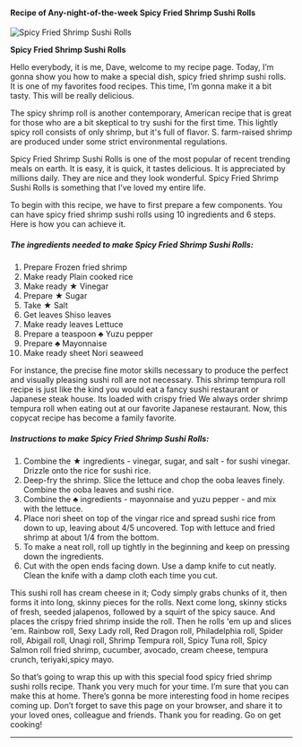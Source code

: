             

#### Recipe of Any-night-of-the-week Spicy Fried Shrimp Sushi Rolls

![Spicy Fried Shrimp Sushi Rolls](https://img-global.cpcdn.com/recipes/5715973257560064/751x532cq70/spicy-fried-shrimp-sushi-rolls-recipe-main-photo.jpg)

**Spicy Fried Shrimp Sushi Rolls**

Hello everybody, it is me, Dave, welcome to my recipe page. Today, I’m gonna show you how to make a special dish, spicy fried shrimp sushi rolls. It is one of my favorites food recipes. This time, I’m gonna make it a bit tasty. This will be really delicious.

The spicy shrimp roll is another contemporary, American recipe that is great for those who are a bit skeptical to try sushi for the first time. This lightly spicy roll consists of only shrimp, but it's full of flavor. S. farm-raised shrimp are produced under some strict environmental regulations.

Spicy Fried Shrimp Sushi Rolls is one of the most popular of recent trending meals on earth. It is easy, it is quick, it tastes delicious. It is appreciated by millions daily. They are nice and they look wonderful. Spicy Fried Shrimp Sushi Rolls is something that I’ve loved my entire life.

To begin with this recipe, we have to first prepare a few components. You can have spicy fried shrimp sushi rolls using 10 ingredients and 6 steps. Here is how you can achieve it.

##### The ingredients needed to make Spicy Fried Shrimp Sushi Rolls:

1.  Prepare Frozen fried shrimp
2.  Make ready Plain cooked rice
3.  Make ready ★ Vinegar
4.  Prepare ★ Sugar
5.  Take ★ Salt
6.  Get leaves Shiso leaves
7.  Make ready leaves Lettuce
8.  Prepare a teaspoon ♣ Yuzu pepper
9.  Prepare ♣ Mayonnaise
10.  Make ready sheet Nori seaweed

For instance, the precise fine motor skills necessary to produce the perfect and visually pleasing sushi roll are not necessary. This shrimp tempura roll recipe is just like the kind you would eat a fancy sushi restaurant or Japanese steak house. Its loaded with crispy fried We always order shrimp tempura roll when eating out at our favorite Japanese restaurant. Now, this copycat recipe has become a family favorite.

##### Instructions to make Spicy Fried Shrimp Sushi Rolls:

1.  Combine the ★ ingredients - vinegar, sugar, and salt - for sushi vinegar. Drizzle onto the rice for sushi rice.
2.  Deep-fry the shrimp. Slice the lettuce and chop the ooba leaves finely. Combine the ooba leaves and sushi rice.
3.  Combine the ♣ ingredients - mayonnaise and yuzu pepper - and mix with the lettuce.
4.  Place nori sheet on top of the vingar rice and spread sushi rice from down to up, leaving about 4/5 uncovered. Top with lettuce and fried shrimp at about 1/4 from the bottom.
5.  To make a neat roll, roll up tightly in the beginning and keep on pressing down the ingredients.
6.  Cut with the open ends facing down. Use a damp knife to cut neatly. Clean the knife with a damp cloth each time you cut.

This sushi roll has cream cheese in it; Cody simply grabs chunks of it, then forms it into long, skinny pieces for the rolls. Next come long, skinny sticks of fresh, seeded jalapenos, followed by a squirt of the spicy sauce. And places the crispy fried shrimp inside the roll. Then he rolls 'em up and slices 'em. Rainbow roll, Sexy Lady roll, Red Dragon roll, Philadelphia roll, Spider roll, Abigail roll, Unagi roll, Shrimp Tempura roll, Spicy Tuna roll, Spicy Salmon roll fried shrimp, cucumber, avocado, cream cheese, tempura crunch, teriyaki,spicy mayo.

So that’s going to wrap this up with this special food spicy fried shrimp sushi rolls recipe. Thank you very much for your time. I’m sure that you can make this at home. There’s gonna be more interesting food in home recipes coming up. Don’t forget to save this page on your browser, and share it to your loved ones, colleague and friends. Thank you for reading. Go on get cooking!

* * *